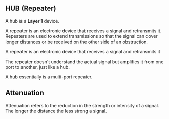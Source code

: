 ## HUB (Repeater)

A hub is a **Layer 1** device. 

A repeater is an electronic device that receives a signal and retransmits it.
Repeaters are used to extend transmissions so that the signal can cover longer distances or be received on the other side of an obstruction. 

A repeater is an electronic device that receives a signal and retransmits it 

The repeater doesn't understand the actual signal but amplifies it from one port to another, 
just like a hub. 

A hub essentially is a multi-port repeater.

## Attenuation

Attenuation refers to the reduction in the strength or intensity of a signal. The longer the distance the less strong a signal. 
